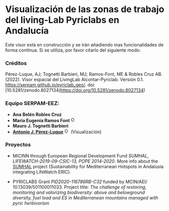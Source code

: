 # Visualización de las zonas de trabajo del living-Lab Pyriclabs en Andalucía

Este visor está en construcción y se irán añadiendo mas funcionalidades de forma contínua. Si se utiliza, por favor citarlo del siguiente modo: 

### Créditos
Pérez-Luque, AJ; Tognetti Barbieri, MJ; Ramos-Font, ME & Robles Cruz AB. (2022). Visor espacial del LivingLab Alcontar-Pyriclab. Versión 0.1. https://serpam.github.io/pyriclab_geo/. doi: [10.5281/zenodo.8027134(https://doi.org/10.5281/zenodo.8027134)

### Equipo SERPAM-EEZ: 

- **Ana Belén Robles Cruz**
- **Maria Eugenia Ramos Font** <a href="https://orcid.org/0000-0002-4888-0401" target="orcid.widget"> <img src="https://info.orcid.org/wp-content/uploads/2019/11/orcid_16x16.png" alt="ORCID logo" width="16" height="16"/></a>
-   **Mauro J. Tognetti Barbieri** 
- [**Antonio J. Pérez-Luque**](https://github.com/ajpelu) <a href="https://orcid.org/0000-0002-1747-0469" target="orcid.widget"> <img src="https://info.orcid.org/wp-content/uploads/2019/11/orcid_16x16.png" alt="ORCID logo" width="16" height="16"/></a> (Visualización)


### Proyectos 
* MICINN through European Regional Development Fund *SUMHAL, LIFEWATCH-2019-09-CSIC-13, POPE 2014-2020*. More info about the [SUMHAL](https://lifewatcheric-sumhal.csic.es/) project (Sustainability for Mediterranean Hotspots in Andalusia integrating LifeWatch ERIC).  

* PYRICLABS Grant *PID2020-116786RB-C32* funded by MCIN/AEI/ 10.13039/501100011033. Project title: *The challenge of restoring, monitoring and valorizing biodiversity: above and belowground diversity, fuel load and ES in Mediterranean mountains managed with pyric herbivorism*
